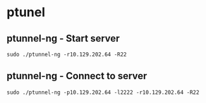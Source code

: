 # ptunel

## ptunnel-ng - Start server
```
sudo ./ptunnel-ng -r10.129.202.64 -R22
```

## ptunnel-ng - Connect to server
```
sudo ./ptunnel-ng -p10.129.202.64 -l2222 -r10.129.202.64 -R22
```

